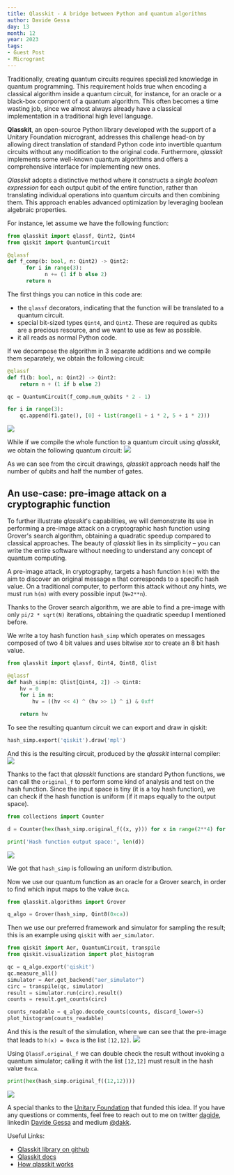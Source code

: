 ```yaml
---
title: Qlasskit - A bridge between Python and quantum algorithms
author: Davide Gessa
day: 13
month: 12
year: 2023
tags: 
- Guest Post
- Microgrant
---
```


Traditionally, creating quantum circuits requires specialized knowledge in quantum programming. This requirement holds true when encoding a classical algorithm inside a quantum circuit, for instance, for an oracle or a black-box component of a quantum algorithm. This often becomes a time wasting job, since we almost always already have a classical implementation in a traditional high level language.

**Qlasskit**, an open-source Python library developed with the support of a Unitary Foundation microgrant, addresses this challenge head-on by allowing direct translation of standard Python code into invertible quantum circuits without any modification to the original code. Furthermore, *qlasskit* implements some well-known quantum algorithms and offers a comprehensive interface for implementing new ones.

*Qlasskit* adopts a distinctive method where it constructs a *single boolean expression* for each output qubit of the entire function, rather than translating individual operations into quantum circuits and then combining them. This approach enables advanced optimization by leveraging boolean algebraic properties.

For instance, let assume we have the following function:

```python
from qlasskit import qlassf, Qint2, Qint4
from qiskit import QuantumCircuit

@qlassf
def f_comp(b: bool, n: Qint2) -> Qint2:
      for i in range(3):
            n += (1 if b else 2)
      return n
```

The first things you can notice in this code are:

- the `qlassf` decorators, indicating that the function will be translated to a quantum circuit.
- special bit-sized types `Qint4`, and `Qint2`. These are required as qubits are a precious resource, and we want to use as few as possible.
- it all reads as normal Python code.

If we decompose the algorithm in 3 separate additions and we compile them separately, we obtain the following circuit:

```python
@qlassf
def f1(b: bool, n: Qint2) -> Qint2:
    return n + (1 if b else 2)

qc = QuantumCircuit(f_comp.num_qubits * 2 - 1)

for i in range(3):
    qc.append(f1.gate(), [0] + list(range(1 + i * 2, 5 + i * 2)))
```

![](/images/2023-qlasskit/decomposed_circuit.png)

While if we compile the whole function to a quantum circuit using *qlasskit*, we obtain the following quantum circuit:
![](/images/2023-qlasskit/optimized_circuit.png)

As we can see from the circuit drawings, *qlasskit* approach needs half the number of qubits and half the number of gates.



## An use-case: pre-image attack on a cryptographic function

To further illustrate *qlasskit*'s capabilities, we will demonstrate its use in performing a pre-image attack on a cryptographic hash function using Grover's search algorithm, obtaining a quadratic speedup compared to classical approaches. The beauty of *qlasskit* lies in its simplicity – you can write the entire software without needing to understand any concept of quantum computing.

A pre-image attack, in cryptography, targets a hash function `h(m)` with the aim to discover an original message `m` that corresponds to a specific hash value. On a traditional computer, to perform this attack without any hints, we must run `h(m)` with every possible input (`N=2**n`).

Thanks to the Grover search algorithm, we are able to find a pre-image with only `pi/2 * sqrt(N)` iterations, obtaining the quadratic speedup I mentioned before. 

We write a toy hash function `hash_simp` which operates on messages composed of two 4 bit values and uses bitwise xor to create an 8 bit hash value. 

```python
from qlasskit import qlassf, Qint4, Qint8, Qlist

@qlassf
def hash_simp(m: Qlist[Qint4, 2]) -> Qint8:
    hv = 0
    for i in m:
        hv = ((hv << 4) ^ (hv >> 1) ^ i) & 0xff

    return hv
```


To see the resulting quantum circuit we can export and draw in qiskit:

```python
hash_simp.export('qiskit').draw('mpl')
```

And this is the resulting circuit, produced by the *qlasskit* internal compiler:
![](/images/2023-qlasskit/circuit_result.png)

Thanks to the fact that *qlasskit* functions are standard Python functions, we can call the `original_f` to perform some kind of analysis and test on the hash function. Since the input space is tiny (it is a toy hash function), we can check if the hash function is uniform (if it maps equally to the output space).

```python
from collections import Counter

d = Counter(hex(hash_simp.original_f((x, y))) for x in range(2**4) for y in range(2**4))

print('Hash function output space:', len(d))
```

![](/images/2023-qlasskit/output_space_result.png)

We got that `hash_simp` is following an uniform distribution.

Now we use our quantum function as an oracle for a Grover search, in order to find which input maps to the value `0xca`.

```python
from qlasskit.algorithms import Grover

q_algo = Grover(hash_simp, Qint8(0xca))
```

Then we use our preferred framework and simulator for sampling the result; this is an example using `qiskit` with `aer_simulator`.

```python
from qiskit import Aer, QuantumCircuit, transpile
from qiskit.visualization import plot_histogram

qc = q_algo.export('qiskit')
qc.measure_all()
simulator = Aer.get_backend("aer_simulator")
circ = transpile(qc, simulator)
result = simulator.run(circ).result()
counts = result.get_counts(circ)

counts_readable = q_algo.decode_counts(counts, discard_lower=5)
plot_histogram(counts_readable)
```

And this is the result of the simulation, where we can see that the pre-image that leads to `h(x) = 0xca` is the list `[12,12]`.
![](/images/2023-qlasskit/simulation_result.png)


Using `QlassF.original_f` we can double check the result without invoking a quantum simulator; calling it with the list `[12,12]` must result in the hash value `0xca`.


```python
print(hex(hash_simp.original_f((12,12))))
```

![](/images/2023-qlasskit/result.png)


A special thanks to the [Unitary Foundation](https://unitary.foundation/) that funded this idea. If you have any questions or comments, feel free to reach out to me on twitter [dagide](https://twitter.com/dagide), linkedin [Davide Gessa](https://linkedin.com/in/davide-gessa-71798b80) and medium [@dakk](https://medium.com/@dakk).


Useful Links:

- [Qlasskit library on github](https://github.com/dakk/qlasskit)
- [Qlasskit docs](https://dakk.github.io/qlasskit)
- [How qlasskit works](https://dakk.github.io/qlasskit/how_it_works.html)

